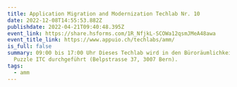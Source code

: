 ```yaml
---
title: Application Migration and Modernization Techlab Nr. 10
date: 2022-12-08T14:55:53.882Z
publishdate: 2022-04-21T09:40:48.395Z
event_link: https://share.hsforms.com/1R_NfjkL-SCOWa12qsmJMeA48awa
event_title_link: https://www.appuio.ch/techlabs/amm/
is_full: false
summary: 09:00 bis 17:00 Uhr Dieses Techlab wird in den Büroräumlichkeiten von
  Puzzle ITC durchgeführt (Belpstrasse 37, 3007 Bern).
tags:
  - amm
---
```

